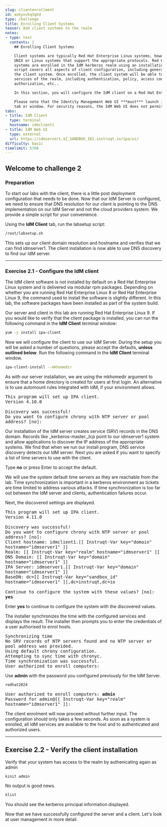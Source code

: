 ```yaml
---
slug: clientenrollment
id: aukyxvkq3qkd
type: challenge
title: Enrolling Client Systems
teaser: Add client systems to the realm
notes:
- type: text
  contents: |
    ## Enrolling Client Systems

    Client systems are typically Red Hat Enterprise Linux systems, however, they can be any
    UNIX or Linux systems that support the appropriate protocols. Red Hat Enterprise Linux
    systems are enrolled in the IdM kerberos realm using an installation script. This
    script covers all aspects of client configuration, including generating an identity for
    the client system. Once enrolled, the client system will be able to access all of the
    services of the realm, including authentication, policy, access control rules,
    authorization, etc..

    In this section, you will configure the IdM client on a Red Hat Enterprise Linux system. You will verify the installation and that you can authenticate to the IdM realm and perform other actions.

    Please note that the Identity Management Web UI ***must*** launch in another browser
    tab or window. For security reasons, the IdM Web UI does not permit embedding in an iframe.
tabs:
- title: IdM Client
  type: terminal
  hostname: idmclient1
- title: IdM Web UI
  type: external
  url: https://idmserver1.${_SANDBOX_ID}.instruqt.io/ipa/ui/
difficulty: basic
timelimit: 5760
---
```

<!-- markdownlint-disable MD033 -->
## Welcome to challenge 2

### Preparation

To start our labs with the client, there is a little post deployment configuration that needs to be done. Now that our IdM Server is configured, we need to ensure that DNS resolution for our client is pointing to the DNS implementation on our IdM Server and not the cloud providers system. We provide a simple script for your convenience.

Using the **IdM Client** tab, run the labsetup script:

```bash
/root/labsetup.sh
```

This sets up our client domain resolution and hostname and verifies that we can find idmserver1. The client installation is now able to use DNS discovery to find our IdM server.

<hr>

### Exercise 2.1 - Configure the IdM client

The IdM client software is not installed by default on a Red Hat Enterprise Linux system and is delivered via modular rpm packages. Depending on whether you are running Red Hat Enterprise Linux 8 or Red Hat Enterprise Linux 9, the command used to install the software is slightly different. In this lab, the software packages have been installed as part of the system build.

Our server and client in this lab are running Red Hat Enterprise Linux 9. If you would like to verify that the client package is installed, you can run the following command in the **IdM Client** terminal window:

```bash
yum -y install ipa-client
```

Now we will configure the client to use our IdM Server. During the setup you will be asked a number of questions, please accept the defaults, **unless outlined below**. Run the following command in the **IdM Client** terminal window.

```bash
ipa-client-install --mkhomedir
```
As with our server installation, we are using the mkhomedir argument to ensure that a home directory is created for users at first login. An alternative is to use automount rules integrated with IdM, if your environment allows.

<pre class="file" style="white-space: pre-wrap; font-family:monospace;">
This program will set up IPA client.
Version 4.10.0

Discovery was successful!
Do you want to configure chrony with NTP server or pool address? [no]:
</pre>

Our installation of the IdM server creates service (SRV) records in the DNS domain. Records like _kerberos-master._tcp point to our idmserver1 system and allow applications to discover the IP address of the appropriate systems. We find that when we run our install program, DNS service discovery detects our IdM server. Next you are asked if you want to specify a list of time servers to use with the client.

Type **no** or press Enter to accept the default.

We will use the system default time servers as they are reachable from the lab. Time synchronization is important in a kerberos environment as tickets are time limited to address various attacks. If time synchronization is too far out between the IdM server and clients, authentication failures occur.

Next, the discovered settings are displayed.

<pre class="file" style="white-space: pre-wrap; font-family:monospace;">
This program will set up IPA client.
Version 4.11.0

Discovery was successful!
Do you want to configure chrony with NTP server or pool address? [no]:
Client hostname: idmclient1.[[ Instruqt-Var key="domain" hostname="idmserver1" ]]
Realm: [[ Instruqt-Var key="realm" hostname="idmserver1" ]]
DNS Domain: [[ Instruqt-Var key="domain" hostname="idmserver1" ]]
IPA Server: idmserver1.[[ Instruqt-Var key="domain" hostname="idmserver1" ]]
BaseDN: dc=[[ Instruqt-Var key="sandbox_id" hostname="idmserver1" ]],dc=instruqt,dc=io

Continue to configure the system with these values? [no]: <b>yes</b>
</pre>

Enter **yes** to continue to configure the system with the discovered values.

The installer synchronizes the time with the configured services and
displays the result. The installer then prompts you to enter the credentials of a user
authorised to enrol hosts.

<pre class="file" style="white-space: pre-wrap; font-family:monospace;">
Synchronizing time
No SRV records of NTP servers found and no NTP server or pool address was provided.
Using default chrony configuration.
Attempting to sync time with chronyc.
Time synchronization was successful.
User authorized to enroll computers:
</pre>

Use **admin** with the password you configured previously for the IdM Server.
```bash
redhat2024
```

<pre class="file" style="white-space: pre-wrap; font-family:monospace;">
User authorized to enroll computers: <b>admin</b>
Password for admin@[[ Instruqt-Var key="realm" hostname="idmserver1" ]]:
</pre>

The client enrolment will now proceed without further input. The
configuration should only takes a few seconds. As soon as a system
is enrolled, all IdM services are available to the host and
to authenticated and authorized users.

<hr>

## Exercise 2.2 - Verify the client installation

Verify that your system has access to the realm by authenicating again as
admin

```bash
kinit admin
```
No output is good news.

```bash
klist
```

You should see the kerberos principal information displayed.

Now that we have successfully configured the server and a client. Let's look at user management in more detail.
